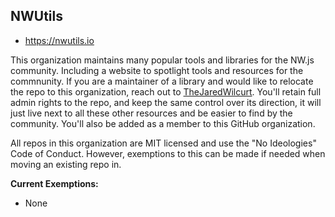 ## NWUtils

* https://nwutils.io

This organization maintains many popular tools and libraries for the NW.js community. Including a website to spotlight tools and resources for the commnunity. If you are a maintainer of a library and would like to relocate the repo to this organization, reach out to [TheJaredWilcurt](https://gitter.im/nwjs/nw.js). You'll retain full admin rights to the repo, and keep the same control over its direction, it will just live next to all these other resources and be easier to find by the community. You'll also be added as a member to this GitHub organization.

All repos in this organization are MIT licensed and use the "No Ideologies" Code of Conduct. However, exemptions to this can be made if needed when moving an existing repo in.

**Current Exemptions:**

* None
